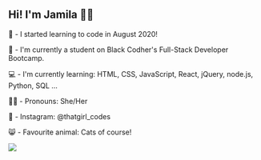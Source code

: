 Hi! I'm Jamila 👋🏽 
------------------------------------------------------------------------------------------------------------------------------------
🤩 - I started learning to code in August 2020! 

🎉 - I'm currently a student on Black Codher's Full-Stack Developer Bootcamp.

💻 - I'm currently learning: HTML, CSS, JavaScript, React, jQuery, node.js, Python, SQL ...

👍🏽 - Pronouns: She/Her

📱 - Instagram: @thatgirl_codes

😸 - Favourite animal: Cats of course! 

![](https://media.giphy.com/media/VekcnHOwOI5So/giphy.gif)
